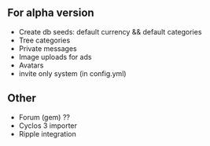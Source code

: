 ## For alpha version

* Create db seeds: default currency && default categories
* Tree categories
* Private messages
* Image uploads for ads
* Avatars
* invite only system (in config.yml)

## Other

* Forum (gem) ??
* Cyclos 3 importer
* Ripple integration